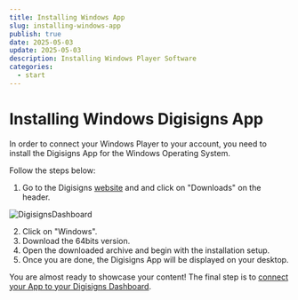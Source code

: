 ```yaml
---
title: Installing Windows App
slug: installing-windows-app
publish: true
date: 2025-05-03
update: 2025-05-03
description: Installing Windows Player Software
categories:
  - start
---
```


Installing Windows Digisigns App
=============================================

In order to connect your Windows Player to your account, you need to install the Digisigns App for the Windows Operating System.

Follow the steps below:

1. Go to the Digisigns [website](https://digisigns.in/) and and click on "Downloads" on the header.

![DigisignsDashboard](https://digiboardimages.s3.ap-south-1.amazonaws.com/Pasted%20image%2020250531153336.png)

2. Click on "Windows".
3. Download the 64bits version.
4. Open the downloaded archive and begin with the installation setup.
5. Once you are done, the Digisigns App will be displayed on your desktop.

You are almost ready to showcase your content! The final step is to [connect your App to your Digisigns Dashboard](01_connecting-app-to-dashboard.md).
